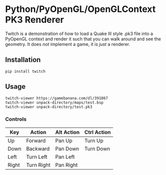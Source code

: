 # Python/PyOpenGL/OpenGLContext PK3 Renderer

Twitch is a demonstration of how to load a Quake III style
.pk3 file into a PyOpenGL context and render it such that
you can walk around and see the geometry. It does *not*
implement a game, it is *just* a renderer.

## Installation

```
pip install twitch
```

## Usage

```
twitch-viewer https://gamebanana.com/dl/391867
twitch-viewer unpack-directory/maps/test.bsp
twitch-viewer unpack-directory/test.pk3
```

### Controls

| Key | Action | Alt Action | Ctrl Action |
| --- | ------ | ---------- | ----------- |
| Up  | Forward| Pan Up     | Turn Up |
| Down | Backward | Pan Down | Turn Down |
| Left | Turn Left | Pan Left | |
| Right | Turn Right | Pan Right |  |

